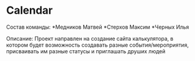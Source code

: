 # Calendar

Состав команды:
*Медников Матвей
*Стерхов Максим
*Черных Илья

Описание:
Проект направлен на создание сайта калькулятора, в котором будет возможность создавать разные события/мероприятия, присваивать им разные статусы и приглашать друших людей
